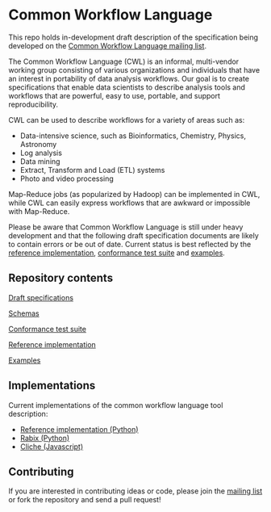 Common Workflow Language
========================

This repo holds in-development draft description of the specification being developed on the
[Common Workflow Language mailing list](https://groups.google.com/forum/#!forum/common-workflow-language).

The Common Workflow Language (CWL) is an informal, multi-vendor working group
consisting of various organizations and individuals that have an interest in
portability of data analysis workflows.  Our goal is to create specifications
that enable data scientists to describe analysis tools and workflows that are
powerful, easy to use, portable, and support reproducibility.

CWL can be used to describe workflows for a variety of areas such as:

* Data-intensive science, such as Bioinformatics, Chemistry, Physics, Astronomy
* Log analysis
* Data mining
* Extract, Transform and Load (ETL) systems
* Photo and video processing

Map-Reduce jobs (as popularized by Hadoop) can be implemented in CWL, while CWL
can easily express workflows that are awkward or impossible with Map-Reduce.

Please be aware that Common Workflow Language is still under heavy development
and that the following draft specification documents are likely to contain
errors or be out of date.  Current status is best reflected by the
[reference implementation](reference/), [conformance test suite](conformance/) and
[examples](examples/).

## Repository contents

[Draft specifications](specification/)

[Schemas](schemas/)

[Conformance test suite](conformance/)

[Reference implementation](reference/)

[Examples](examples/)

## Implementations

Current implementations of the common workflow language tool description:

* [Reference implementation (Python)](reference/)
* [Rabix (Python)](https://github.com/rabix/rabix)
* [Cliche (Javascript)](https://github.com/rabix/cliche)

## Contributing

If you are interested in contributing ideas or code, please join the
[mailing list](https://groups.google.com/forum/#!forum/common-workflow-language) or fork
the repository and send a pull request!
